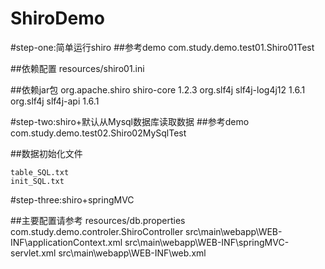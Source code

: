 # ShiroDemo
#step-one:简单运行shiro
##参考demo 
	com.study.demo.test01.Shiro01Test

##依赖配置
	resources/shiro01.ini

##依赖jar包
	<!--shiro核心类库-->
    <dependency>
        <groupId>org.apache.shiro</groupId>
        <artifactId>shiro-core</artifactId>
        <version>1.2.3</version>
    </dependency>
    <!--日志工具包-->
    <dependency>
        <groupId>org.slf4j</groupId>
        <artifactId>slf4j-log4j12</artifactId>
        <version>1.6.1</version>
    </dependency>
    <dependency>
        <groupId>org.slf4j</groupId>
        <artifactId>slf4j-api</artifactId>
        <version>1.6.1</version>
    </dependency>

#step-two:shiro+默认从Mysql数据库读取数据
##参考demo 
	com.study.demo.test02.Shiro02MySqlTest

##数据初始化文件

	table_SQL.txt
	init_SQL.txt

#step-three:shiro+springMVC

##主要配置请参考
	resources/db.properties
	com.study.demo.controler.ShiroController
	src\main\webapp\WEB-INF\applicationContext.xml
	src\main\webapp\WEB-INF\springMVC-servlet.xml
	src\main\webapp\WEB-INF\web.xml
